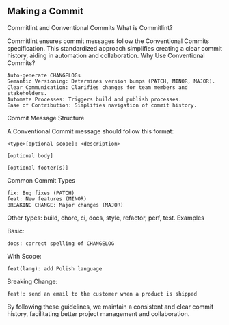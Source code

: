 ## Making a Commit
Commitlint and Conventional Commits
What is Commitlint?

Commitlint ensures commit messages follow the Conventional Commits specification. This standardized approach simplifies creating a clear commit history, aiding in automation and collaboration.
Why Use Conventional Commits?

    Auto-generate CHANGELOGs
    Semantic Versioning: Determines version bumps (PATCH, MINOR, MAJOR).
    Clear Communication: Clarifies changes for team members and stakeholders.
    Automate Processes: Triggers build and publish processes.
    Ease of Contribution: Simplifies navigation of commit history.

Commit Message Structure

A Conventional Commit message should follow this format:

```
<type>[optional scope]: <description>

[optional body]

[optional footer(s)]
```

Common Commit Types

    fix: Bug fixes (PATCH)
    feat: New features (MINOR)
    BREAKING CHANGE: Major changes (MAJOR)

Other types: build, chore, ci, docs, style, refactor, perf, test.
Examples

Basic:
```
docs: correct spelling of CHANGELOG
```
With Scope:

```
feat(lang): add Polish language
````

Breaking Change:
```
feat!: send an email to the customer when a product is shipped
```
By following these guidelines, we maintain a consistent and clear commit history, facilitating better project management and collaboration.
